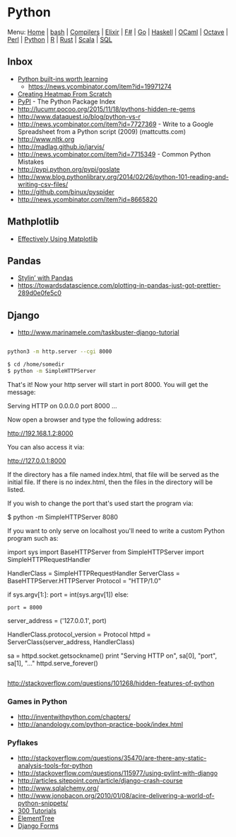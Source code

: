 # Python

Menu: [Home](README.md) | [bash](bash.md) | [Compilers](compilers.md) | [Elixir](elixir.md) |  [F#](fsharp.md) | [Go](go.md) | [Haskell](haskell.md) | [OCaml](ocaml.md) | [Octave](octave.md) | [Perl](perl.md) | [Python](python.md) | [R](r.md) | [Rust](rust.md) | [Scala](scala.md)  | [SQL](sql.md)

## Inbox

- [Python built-ins worth learning](https://treyhunner.com/2019/05/python-builtins-worth-learning/)
   - https://news.ycombinator.com/item?id=19971274
- [Creating Heatmap From Scratch](https://www.geodose.com/2018/01/creating-heatmap-in-python-from-scratch.html)
- [PyPI](https://pypi.python.org/pypi) - The Python Package Index
- http://lucumr.pocoo.org/2015/11/18/pythons-hidden-re-gems
- http://www.dataquest.io/blog/python-vs-r
- http://news.ycombinator.com/item?id=7727369 - Write to a Google Spreadsheet from a Python script (2009) (mattcutts.com)
- http://www.nltk.org
- http://madlag.github.io/jarvis/
- http://news.ycombinator.com/item?id=7715349 - Common Python Mistakes 
- http://pypi.python.org/pypi/goslate
- http://www.blog.pythonlibrary.org/2014/02/26/python-101-reading-and-writing-csv-files/
- http://github.com/binux/pyspider
-  http://news.ycombinator.com/item?id=8665820

## Mathplotlib

- [Effectively Using Matplotlib](https://pbpython.com/effective-matplotlib.html)

## Pandas

- [Stylin’ with Pandas](https://pbpython.com/styling-pandas.html)
- https://towardsdatascience.com/plotting-in-pandas-just-got-prettier-289d0e0fe5c0

## Django

- http://www.marinamele.com/taskbuster-django-tutorial


```sh

python3 -m http.server --cgi 8000

```

```sh
$ cd /home/somedir
$ python -m SimpleHTTPServer
```

That's it! Now your http server will start in port 8000. You will get the message:

Serving HTTP on 0.0.0.0 port 8000 ...

Now open a browser and type the following address:

http://192.168.1.2:8000

You can also access it via:

http://127.0.0.1:8000

If the directory has a file named index.html, that file will be served as the initial file. If there is no index.html, then the files in the directory will be listed.

If you wish to change the port that's used start the program via:

$ python -m SimpleHTTPServer 8080

If you want to only serve on localhost you'll need to write a custom Python program such as:

import sys
import BaseHTTPServer
from SimpleHTTPServer import SimpleHTTPRequestHandler

HandlerClass = SimpleHTTPRequestHandler
ServerClass  = BaseHTTPServer.HTTPServer
Protocol    = "HTTP/1.0"

if sys.argv[1:]:
    port = int(sys.argv[1])
else:

    port = 8000
server_address = ('127.0.0.1', port)

HandlerClass.protocol_version = Protocol
httpd = ServerClass(server_address, HandlerClass)

sa = httpd.socket.getsockname()
print "Serving HTTP on", sa[0], "port", sa[1], "..."
httpd.serve_forever()

```

```

http://stackoverflow.com/questions/101268/hidden-features-of-python

### Games in Python 

- http://inventwithpython.com/chapters/
- http://anandology.com/python-practice-book/index.html

### Pyflakes

- http://stackoverflow.com/questions/35470/are-there-any-static-analysis-tools-for-python
- http://stackoverflow.com/questions/115977/using-pylint-with-django
- http://articles.sitepoint.com/article/django-crash-course
- http://www.sqlalchemy.org/
- http://www.jonobacon.org/2010/01/08/acire-delivering-a-world-of-python-snippets/
- [300 Tutorials](http://dis.4chan.org/read/prog/1180084983/)
- [ElementTree](http://effbot.org/zone/element.htm)
- [Django Forms](http://uswaretech.com/blog/2010/01/doing-things-with-django-forms/)

```
